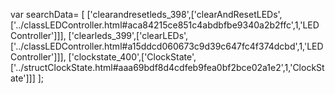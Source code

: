 var searchData= \[
\[\'clearandresetleds\_398\',\[\'clearAndResetLEDs\',\[\'../classLEDController.html\#aca84215ce851c4abdbfbe9340a2b2ffc\',1,\'LEDController\'\]\]\],
\[\'clearleds\_399\',\[\'clearLEDs\',\[\'../classLEDController.html\#a15ddcd060673c9d39c647fc4f374dcbd\',1,\'LEDController\'\]\]\],
\[\'clockstate\_400\',\[\'ClockState\',\[\'../structClockState.html\#aaa69bdf8d4cdfeb9fea0bf2bce02a1e2\',1,\'ClockState\'\]\]\]
\];
